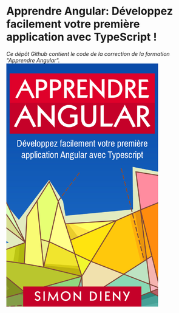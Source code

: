# Apprendre Angular: Développez facilement votre première application avec TypeScript !
*Ce dépôt Github contient le code de la correction de la formation "Apprendre Angular".*
<img width="400" height="640" src="./learn-angular-cover.jpg"/>